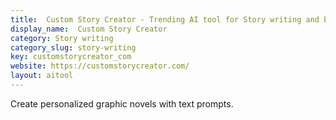 ```yaml
---
title:  Custom Story Creator - Trending AI tool for Story writing and best alternatives
display_name:  Custom Story Creator
category: Story writing
category_slug: story-writing
key: customstorycreator_com
website: https://customstorycreator.com/
layout: aitool
---
```


Create personalized graphic novels with text prompts.
